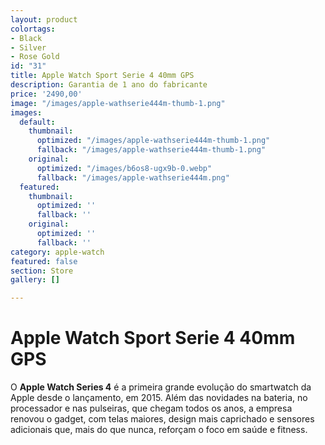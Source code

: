 ```yaml
---
layout: product
colortags:
- Black
- Silver
- Rose Gold
id: "31"
title: Apple Watch Sport Serie 4 40mm GPS
description: Garantia de 1 ano do fabricante
price: '2490,00'
image: "/images/apple-wathserie444m-thumb-1.png"
images:
  default:
    thumbnail:
      optimized: "/images/apple-wathserie444m-thumb-1.png"
      fallback: "/images/apple-wathserie444m-thumb-1.png"
    original:
      optimized: "/images/b6os8-ugx9b-0.webp"
      fallback: "/images/apple-wathserie444m.png"
  featured:
    thumbnail:
      optimized: ''
      fallback: ''
    original:
      optimized: ''
      fallback: ''
category: apple-watch
featured: false
section: Store
gallery: []

---
```

# Apple Watch Sport Serie 4 40mm GPS

O **Apple Watch Series 4** é a primeira grande evolução do smartwatch da Apple desde o lançamento, em 2015. Além das novidades na bateria, no processador e nas pulseiras, que chegam todos os anos, a empresa renovou o gadget, com telas maiores, design mais caprichado e sensores adicionais que, mais do que nunca, reforçam o foco em saúde e fitness.